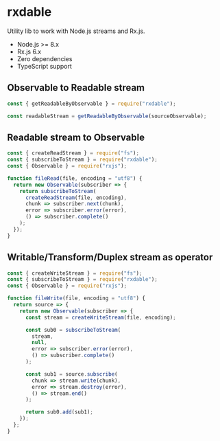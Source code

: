# rxdable

Utility lib to work with Node.js streams and Rx.js.

- Node.js >= 8.x
- Rx.js 6.x
- Zero dependencies
- TypeScript support

## Observable to Readable stream

```javascript
const { getReadableByObservable } = require("rxdable");

const readableStream = getReadableByObservable(sourceObservable);
```

## Readable stream to Observable

```javascript
const { createReadStream } = require("fs");
const { subscribeToStream } = require("rxdable");
const { Observable } = require("rxjs");

function fileRead(file, encoding = "utf8") {
  return new Observable(subscriber => {
    return subscribeToStream(
      createReadStream(file, encoding),
      chunk => subscriber.next(chunk),
      error => subscriber.error(error),
      () => subscriber.complete()
    );
  });
}
```

## Writable/Transform/Duplex stream as operator

```javascript
const { createWriteStream } = require("fs");
const { subscribeToStream } = require("rxdable");
const { Observable } = require("rxjs");

function fileWrite(file, encoding = "utf8") {
  return source => {
    return new Observable(subscriber => {
      const stream = createWriteStream(file, encoding);

      const sub0 = subscribeToStream(
        stream,
        null,
        error => subscriber.error(error),
        () => subscriber.complete()
      );

      const sub1 = source.subscribe(
        chunk => stream.write(chunk),
        error => stream.destroy(error),
        () => stream.end()
      );

      return sub0.add(sub1);
    });
  };
}
```
